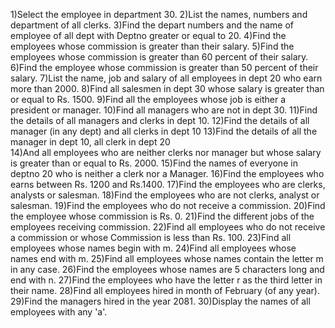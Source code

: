 
1)Select the employee in department 30.
2)List the names, numbers and department of all clerks.
3)Find the depart numbers and the name of employee of all dept with Deptno greater or equal to 20.
4)Find the employees whose commission is greater than their salary.
5)Find the employees whose commission is greater than 60 percent of their salary.
6)Find the employee whose commission is greater than 50 percent of their salary.
7)List the name, job and salary of all employees in dept 20 who earn more than 2000.
8)Find all salesmen in dept 30 whose salary is greater than or equal to Rs. 1500.
9)Find all the employees whose job is either a president or manager.
10)Find all managers who are not in dept 30.
11)Find the details of all managers and clerks in dept 10.
12)Find the details of all manager (in any dept) and all clerks in dept 10
13)Find the details of all the manager in dept 10, all clerk in dept 20  
14)And all employees who are neither clerks nor manager but whose salary is greater than or equal to Rs. 2000.
15)Find the names of everyone in deptno 20 who is neither a clerk nor a Manager.
16)Find the employees who earns between Rs. 1200 and Rs.1400.
17)Find the employees who are clerks, analysts or salesman.
18)Find the employees who are not clerks, analyst or salesman.
19)Find the employees who do not receive a commission.
20)Find the employee whose commission is Rs. 0.
21)Find the different jobs of the employees receiving commission.
22)Find all employees who do not receive a commission or whose Commission is less than Rs. 100.
23)Find all employees whose names begin with m.
24)Find all employees whose names end with m.
25)Find all employees whose names contain the letter m in any case.
26)Find the employees whose names are 5 characters long and end with n.
27)Find the employees who have the letter r as the third letter in their name.
28)Find all employees hired in month of February (of any year).
29)Find the managers hired in the year 2081.
30)Display the names of all employees with any 'a'.
